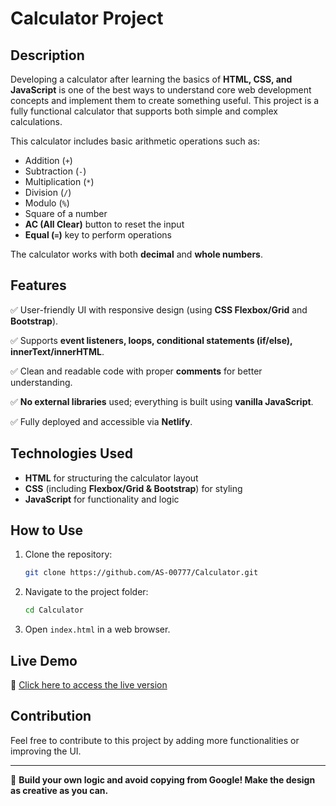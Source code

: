 # Calculator Project

## Description
Developing a calculator after learning the basics of **HTML, CSS, and JavaScript** is one of the best ways to understand core web development concepts and implement them to create something useful. This project is a fully functional calculator that supports both simple and complex calculations.

This calculator includes basic arithmetic operations such as:
- Addition (`+`)
- Subtraction (`-`)
- Multiplication (`*`)
- Division (`/`)
- Modulo (`%`)
- Square of a number
- **AC (All Clear)** button to reset the input
- **Equal (`=`)** key to perform operations

The calculator works with both **decimal** and **whole numbers**.

## Features
✅ User-friendly UI with responsive design (using **CSS Flexbox/Grid** and **Bootstrap**).

✅ Supports **event listeners, loops, conditional statements (if/else), innerText/innerHTML**.

✅ Clean and readable code with proper **comments** for better understanding.

✅ **No external libraries** used; everything is built using **vanilla JavaScript**.

✅ Fully deployed and accessible via **Netlify**.

## Technologies Used
- **HTML** for structuring the calculator layout
- **CSS** (including **Flexbox/Grid & Bootstrap**) for styling
- **JavaScript** for functionality and logic

## How to Use
1. Clone the repository:
   ```sh
   git clone https://github.com/AS-00777/Calculator.git
   ```
2. Navigate to the project folder:
   ```sh
   cd Calculator
   ```
3. Open `index.html` in a web browser.

## Live Demo
🔗 [Click here to access the live version](my-peronalcalculator-project.netlify.app)

## Contribution
Feel free to contribute to this project by adding more functionalities or improving the UI.

---
🚀 **Build your own logic and avoid copying from Google! Make the design as creative as you can.**

